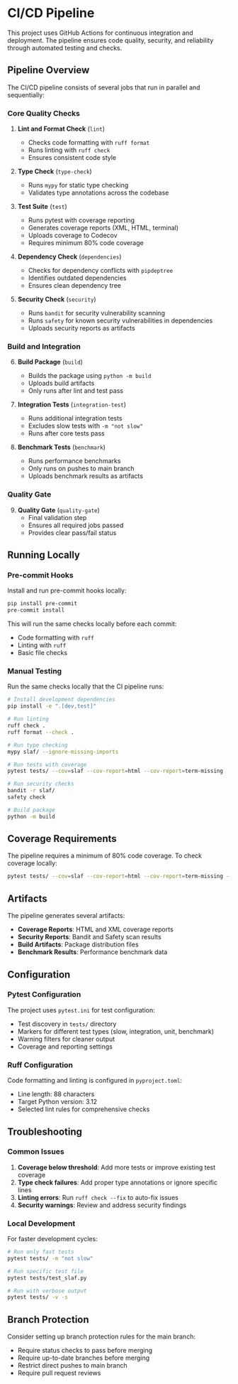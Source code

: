 # CI/CD Pipeline

This project uses GitHub Actions for continuous integration and deployment. The pipeline ensures code quality, security, and reliability through automated testing and checks.

## Pipeline Overview

The CI/CD pipeline consists of several jobs that run in parallel and sequentially:

### Core Quality Checks

1. **Lint and Format Check** (`lint`)

   - Checks code formatting with `ruff format`
   - Runs linting with `ruff check`
   - Ensures consistent code style

2. **Type Check** (`type-check`)

   - Runs `mypy` for static type checking
   - Validates type annotations across the codebase

3. **Test Suite** (`test`)

   - Runs pytest with coverage reporting
   - Generates coverage reports (XML, HTML, terminal)
   - Uploads coverage to Codecov
   - Requires minimum 80% code coverage

4. **Dependency Check** (`dependencies`)

   - Checks for dependency conflicts with `pipdeptree`
   - Identifies outdated dependencies
   - Ensures clean dependency tree

5. **Security Check** (`security`)
   - Runs `bandit` for security vulnerability scanning
   - Runs `safety` for known security vulnerabilities in dependencies
   - Uploads security reports as artifacts

### Build and Integration

6. **Build Package** (`build`)

   - Builds the package using `python -m build`
   - Uploads build artifacts
   - Only runs after lint and test pass

7. **Integration Tests** (`integration-test`)

   - Runs additional integration tests
   - Excludes slow tests with `-m "not slow"`
   - Runs after core tests pass

8. **Benchmark Tests** (`benchmark`)
   - Runs performance benchmarks
   - Only runs on pushes to main branch
   - Uploads benchmark results as artifacts

### Quality Gate

9. **Quality Gate** (`quality-gate`)
   - Final validation step
   - Ensures all required jobs passed
   - Provides clear pass/fail status

## Running Locally

### Pre-commit Hooks

Install and run pre-commit hooks locally:

```bash
pip install pre-commit
pre-commit install
```

This will run the same checks locally before each commit:

- Code formatting with `ruff`
- Linting with `ruff`
- Basic file checks

### Manual Testing

Run the same checks locally that the CI pipeline runs:

```bash
# Install development dependencies
pip install -e ".[dev,test]"

# Run linting
ruff check .
ruff format --check .

# Run type checking
mypy slaf/ --ignore-missing-imports

# Run tests with coverage
pytest tests/ --cov=slaf --cov-report=html --cov-report=term-missing

# Run security checks
bandit -r slaf/
safety check

# Build package
python -m build
```

## Coverage Requirements

The pipeline requires a minimum of 80% code coverage. To check coverage locally:

```bash
pytest tests/ --cov=slaf --cov-report=html --cov-report=term-missing --cov-fail-under=80
```

## Artifacts

The pipeline generates several artifacts:

- **Coverage Reports**: HTML and XML coverage reports
- **Security Reports**: Bandit and Safety scan results
- **Build Artifacts**: Package distribution files
- **Benchmark Results**: Performance benchmark data

## Configuration

### Pytest Configuration

The project uses `pytest.ini` for test configuration:

- Test discovery in `tests/` directory
- Markers for different test types (slow, integration, unit, benchmark)
- Warning filters for cleaner output
- Coverage and reporting settings

### Ruff Configuration

Code formatting and linting is configured in `pyproject.toml`:

- Line length: 88 characters
- Target Python version: 3.12
- Selected lint rules for comprehensive checks

## Troubleshooting

### Common Issues

1. **Coverage below threshold**: Add more tests or improve existing test coverage
2. **Type check failures**: Add proper type annotations or ignore specific lines
3. **Linting errors**: Run `ruff check --fix` to auto-fix issues
4. **Security warnings**: Review and address security findings

### Local Development

For faster development cycles:

```bash
# Run only fast tests
pytest tests/ -m "not slow"

# Run specific test file
pytest tests/test_slaf.py

# Run with verbose output
pytest tests/ -v -s
```

## Branch Protection

Consider setting up branch protection rules for the main branch:

- Require status checks to pass before merging
- Require up-to-date branches before merging
- Restrict direct pushes to main branch
- Require pull request reviews
